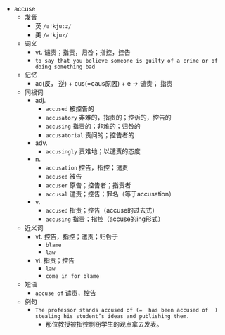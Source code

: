 - accuse
  - 发音
    - 英 `/ə'kjuːz/`
    - 美 `/ə'kjuz/`
  - 词义
    - vt. 谴责；指责，归咎；指控，控告
    - `to say that you believe someone is guilty of a crime or of doing something bad`
  - 记忆
    - ac(反， 逆) + cus(=caus原因) + e → 谴责； 指责
  - 同根词
    - adj.
      - `accused` 被控告的
      - `accusatory` 非难的，指责的；控诉的，控告的
      - `accusing` 指责的；非难的；归咎的
      - `accusatorial` 责问的；控告者的
    - adv.
      - `accusingly` 责难地；以谴责的态度
    - n.
      - `accusation` 控告，指控；谴责
      - `accused` 被告
      - `accuser` 原告；控告者；指责者
      - `accusal` 谴责；控告；罪名（等于accusation）
    - v.
      - `accused` 指责；控告（accuse的过去式）
      - `accusing` 指责；指控（accuse的ing形式）
  - 近义词
    - vt. 控告，指控；谴责；归咎于
      - `blame`
      - `law`
    - vi. 指责；控告
      - `law`
      - `come in for blame`
  - 短语
    - `accuse of` 谴责，控告 
  - 例句
    - `The professor stands accused of (=  has been accused of  ) stealing his student’s ideas and publishing them.`
      - 那位教授被指控剽窃学生的观点拿去发表。

